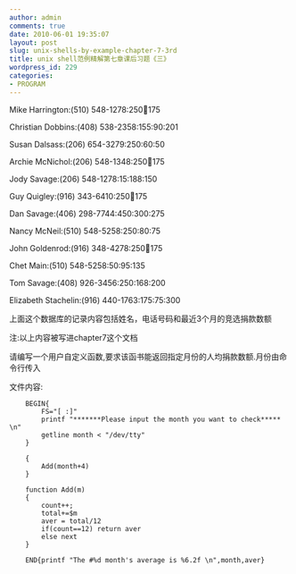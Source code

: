 ```yaml
---
author: admin
comments: true
date: 2010-06-01 19:35:07
layout: post
slug: unix-shells-by-example-chapter-7-3rd
title: unix shell范例精解第七章课后习题《三》
wordpress_id: 229
categories:
- PROGRAM
---
```


Mike Harrington:(510) 548-1278:250:100:175

Christian Dobbins:(408) 538-2358:155:90:201

Susan Dalsass:(206) 654-3279:250:60:50

Archie McNichol:(206) 548-1348:250:100:175

Jody Savage:(206) 548-1278:15:188:150

Guy Quigley:(916) 343-6410:250:100:175

Dan Savage:(406) 298-7744:450:300:275

Nancy McNeil:(510) 548-5258:250:80:75

John Goldenrod:(916) 348-4278:250:100:175

Chet Main:(510) 548-5258:50:95:135

Tom Savage:(408) 926-3456:250:168:200

Elizabeth Stachelin:(916) 440-1763:175:75:300

上面这个数据库的记录内容包括姓名，电话号码和最近3个月的竞选捐款数额

注:以上内容被写进chapter7这个文档

请编写一个用户自定义函数,要求该函书能返回指定月份的人均捐款数额.月份由命令行传入

文件内容:

		BEGIN{
            FS="[ :]"
            printf "*******Please input the month you want to check***** \n"
            getline month < "/dev/tty"
		}

		{
            Add(month+4)
		}

		function Add(m)
		{
            count++;
            total+=$m
            aver = total/12
            if(count==12) return aver
            else next
		}

		END{printf "The #%d month's average is %6.2f \n",month,aver}

